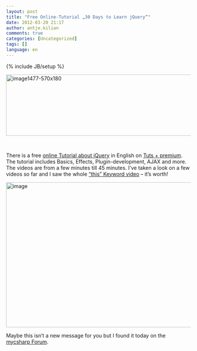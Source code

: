 ```yaml
---
layout: post
title: "Free Online-Tutorial „30 Days to Learn jQuery“"
date: 2012-03-20 21:17
author: antje.kilian
comments: true
categories: [Uncategorized]
tags: []
language: en
---
```

{% include JB/setup %}
<p><a href="http://code-inside.de/blog-in/wp-content/uploads/image1477-570x180.png"><img style="background-image: none; border-bottom: 0px; border-left: 0px; padding-left: 0px; padding-right: 0px; display: inline; border-top: 0px; border-right: 0px; padding-top: 0px" title="image1477-570x180" border="0" alt="image1477-570x180" src="http://code-inside.de/blog-in/wp-content/uploads/image1477-570x180_thumb.png" width="527" height="167" /></a><b></b></p>  <p>&#160;</p>  <p>There is a free <a href="http://tutsplus.com/course/30-days-to-learn-jquery/">online Tutorial about jQuery</a> in English on <a href="http://tutsplus.com/">Tuts + premium</a>. The tutorial includes Basics, Effects, Plugin-development, AJAX and more. The videos are from a few minutes till 45 minutes. I’ve taken a look on a few videos so far and I saw the whole <a href="http://tutsplus.com/lesson/the-this-keyword/">“this” Keyword video</a> – it’s worth!</p>  <p><img style="background-image: none; border-bottom: 0px; border-left: 0px; padding-left: 0px; padding-right: 0px; border-top: 0px; border-right: 0px; padding-top: 0px" title="image" border="0" alt="image" src="http://code-inside.de/blog/wp-content/uploads/image1478.png" width="571" height="396" /></p>  <p>Maybe this isn’t a new message for you but I found it today on the <a href="http://www.mycsharp.de/wbb2/thread.php?threadid=101405">mycsharp Forum</a>.</p>
